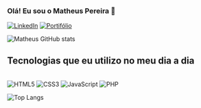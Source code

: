 ### Olá! Eu sou o Matheus Pereira 👋

[![LinkedIn](https://img.shields.io/badge/LinkedIn-0077B5?style=for-the-badge&logo=linkedin&logoColor=white)](https://www.linkedin.com/in/pereiramatheus27/)
[![Portifólio](https://img.shields.io/badge/Ghost-000?style=for-the-badge&logo=ghost&logoColor=yellow)](https://studioindoor.com.br/)

![Matheus GitHub stats](https://github-readme-stats.vercel.app/api?username=MatheusPereiraSilva&show_icons=true&theme=radical)

## Tecnologias que eu utilizo no meu dia a dia

<div style="display: inline_block"><br>
    <img alt="HTML5" src="https://img.shields.io/badge/HTML5-E34F26?style=for-the-badge&logo=html5&logoColor=white">
    <img alt="CSS3" src="https://img.shields.io/badge/CSS3-1572B6?style=for-the-badge&logo=css3&logoColor=white">
    <img alt="JavaScript" src="https://img.shields.io/badge/JavaScript-323330?style=for-the-badge&logo=javascript&logoColor=F7DF1E">
    <img alt="PHP" src="https://img.shields.io/badge/PHP-777BB4?style=for-the-badge&logo=php&logoColor=white">
</div>

![Top Langs](https://github-readme-stats.vercel.app/api/top-langs/?username=MatheusPereiraSilva&layout=compact)
